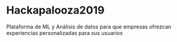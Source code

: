 # Hackapalooza2019
Plataforma de ML y Análisis de datos para que empresas ofrezcan experiencias personalizadas para sus usuarios
